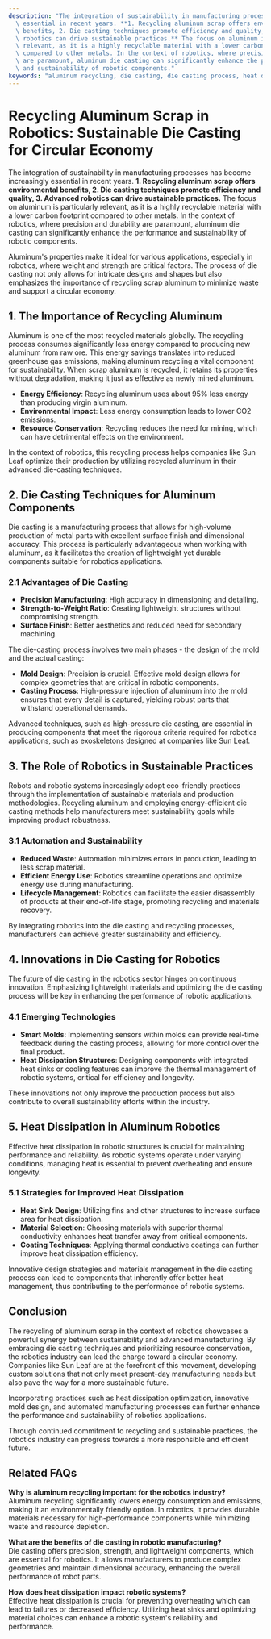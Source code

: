 ```yaml
---
description: "The integration of sustainability in manufacturing processes has become increasingly\
  \ essential in recent years. **1. Recycling aluminum scrap offers environmental\
  \ benefits, 2. Die casting techniques promote efficiency and quality, 3. Advanced\
  \ robotics can drive sustainable practices.** The focus on aluminum is particularly\
  \ relevant, as it is a highly recyclable material with a lower carbon footprint\
  \ compared to other metals. In the context of robotics, where precision and durability\
  \ are paramount, aluminum die casting can significantly enhance the performance\
  \ and sustainability of robotic components."
keywords: "aluminum recycling, die casting, die casting process, heat dissipation structure"
---
```

# Recycling Aluminum Scrap in Robotics: Sustainable Die Casting for Circular Economy

The integration of sustainability in manufacturing processes has become increasingly essential in recent years. **1. Recycling aluminum scrap offers environmental benefits, 2. Die casting techniques promote efficiency and quality, 3. Advanced robotics can drive sustainable practices.** The focus on aluminum is particularly relevant, as it is a highly recyclable material with a lower carbon footprint compared to other metals. In the context of robotics, where precision and durability are paramount, aluminum die casting can significantly enhance the performance and sustainability of robotic components.

Aluminum's properties make it ideal for various applications, especially in robotics, where weight and strength are critical factors. The process of die casting not only allows for intricate designs and shapes but also emphasizes the importance of recycling scrap aluminum to minimize waste and support a circular economy.

## **1. The Importance of Recycling Aluminum**

Aluminum is one of the most recycled materials globally. The recycling process consumes significantly less energy compared to producing new aluminum from raw ore. This energy savings translates into reduced greenhouse gas emissions, making aluminum recycling a vital component for sustainability. When scrap aluminum is recycled, it retains its properties without degradation, making it just as effective as newly mined aluminum.

- **Energy Efficiency**: Recycling aluminum uses about 95% less energy than producing virgin aluminum.
- **Environmental Impact**: Less energy consumption leads to lower CO2 emissions.
- **Resource Conservation**: Recycling reduces the need for mining, which can have detrimental effects on the environment.

In the context of robotics, this recycling process helps companies like Sun Leaf optimize their production by utilizing recycled aluminum in their advanced die-casting techniques.

## **2. Die Casting Techniques for Aluminum Components**

Die casting is a manufacturing process that allows for high-volume production of metal parts with excellent surface finish and dimensional accuracy. This process is particularly advantageous when working with aluminum, as it facilitates the creation of lightweight yet durable components suitable for robotics applications.

### **2.1 Advantages of Die Casting**

- **Precision Manufacturing**: High accuracy in dimensioning and detailing.
- **Strength-to-Weight Ratio**: Creating lightweight structures without compromising strength.
- **Surface Finish**: Better aesthetics and reduced need for secondary machining.
  
The die-casting process involves two main phases - the design of the mold and the actual casting:

- **Mold Design**: Precision is crucial. Effective mold design allows for complex geometries that are critical in robotic components.
- **Casting Process**: High-pressure injection of aluminum into the mold ensures that every detail is captured, yielding robust parts that withstand operational demands.

Advanced techniques, such as high-pressure die casting, are essential in producing components that meet the rigorous criteria required for robotics applications, such as exoskeletons designed at companies like Sun Leaf.

## **3. The Role of Robotics in Sustainable Practices**

Robots and robotic systems increasingly adopt eco-friendly practices through the implementation of sustainable materials and production methodologies. Recycling aluminum and employing energy-efficient die casting methods help manufacturers meet sustainability goals while improving product robustness.

### **3.1 Automation and Sustainability**

- **Reduced Waste**: Automation minimizes errors in production, leading to less scrap material.
- **Efficient Energy Use**: Robotics streamline operations and optimize energy use during manufacturing.
- **Lifecycle Management**: Robotics can facilitate the easier disassembly of products at their end-of-life stage, promoting recycling and materials recovery.

By integrating robotics into the die casting and recycling processes, manufacturers can achieve greater sustainability and efficiency.

## **4. Innovations in Die Casting for Robotics**

The future of die casting in the robotics sector hinges on continuous innovation. Emphasizing lightweight materials and optimizing the die casting process will be key in enhancing the performance of robotic applications.

### **4.1 Emerging Technologies**

- **Smart Molds**: Implementing sensors within molds can provide real-time feedback during the casting process, allowing for more control over the final product.
- **Heat Dissipation Structures**: Designing components with integrated heat sinks or cooling features can improve the thermal management of robotic systems, critical for efficiency and longevity.
  
These innovations not only improve the production process but also contribute to overall sustainability efforts within the industry.

## **5. Heat Dissipation in Aluminum Robotics**

Effective heat dissipation in robotic structures is crucial for maintaining performance and reliability. As robotic systems operate under varying conditions, managing heat is essential to prevent overheating and ensure longevity.

### **5.1 Strategies for Improved Heat Dissipation**

- **Heat Sink Design**: Utilizing fins and other structures to increase surface area for heat dissipation.
- **Material Selection**: Choosing materials with superior thermal conductivity enhances heat transfer away from critical components.
- **Coating Techniques**: Applying thermal conductive coatings can further improve heat dissipation efficiency.

Innovative design strategies and materials management in the die casting process can lead to components that inherently offer better heat management, thus contributing to the performance of robotic systems.

## **Conclusion**

The recycling of aluminum scrap in the context of robotics showcases a powerful synergy between sustainability and advanced manufacturing. By embracing die casting techniques and prioritizing resource conservation, the robotics industry can lead the charge toward a circular economy. Companies like Sun Leaf are at the forefront of this movement, developing custom solutions that not only meet present-day manufacturing needs but also pave the way for a more sustainable future.

Incorporating practices such as heat dissipation optimization, innovative mold design, and automated manufacturing processes can further enhance the performance and sustainability of robotics applications.

Through continued commitment to recycling and sustainable practices, the robotics industry can progress towards a more responsible and efficient future.

## Related FAQs

**Why is aluminum recycling important for the robotics industry?**  
Aluminum recycling significantly lowers energy consumption and emissions, making it an environmentally friendly option. In robotics, it provides durable materials necessary for high-performance components while minimizing waste and resource depletion.

**What are the benefits of die casting in robotic manufacturing?**  
Die casting offers precision, strength, and lightweight components, which are essential for robotics. It allows manufacturers to produce complex geometries and maintain dimensional accuracy, enhancing the overall performance of robot parts.

**How does heat dissipation impact robotic systems?**  
Effective heat dissipation is crucial for preventing overheating which can lead to failures or decreased efficiency. Utilizing heat sinks and optimizing material choices can enhance a robotic system's reliability and performance.
